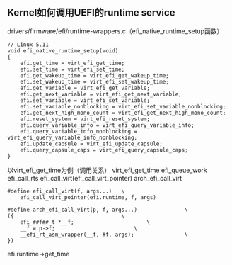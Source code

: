 ## Kernel如何调用UEFI的runtime service

drivers/firmware/efi/runtime-wrappers.c（efi_native_runtime_setup函数）

```
// Linux 5.11
void efi_native_runtime_setup(void)
{
	efi.get_time = virt_efi_get_time;
	efi.set_time = virt_efi_set_time;
	efi.get_wakeup_time = virt_efi_get_wakeup_time;
	efi.set_wakeup_time = virt_efi_set_wakeup_time;
	efi.get_variable = virt_efi_get_variable;
	efi.get_next_variable = virt_efi_get_next_variable;
	efi.set_variable = virt_efi_set_variable;
	efi.set_variable_nonblocking = virt_efi_set_variable_nonblocking;
	efi.get_next_high_mono_count = virt_efi_get_next_high_mono_count;
	efi.reset_system = virt_efi_reset_system;
	efi.query_variable_info = virt_efi_query_variable_info;
	efi.query_variable_info_nonblocking = virt_efi_query_variable_info_nonblocking;
	efi.update_capsule = virt_efi_update_capsule;
	efi.query_capsule_caps = virt_efi_query_capsule_caps;
}
```


以virt_efi_get_time为例（调用关系）
  virt_efi_get_time
    efi_queue_work
      efi_call_rts
        efi_call_virt(efi_call_virt_pointer)
          arch_efi_call_virt

```
#define efi_call_virt(f, args...)   \
	efi_call_virt_pointer(efi.runtime, f, args)
  
#define arch_efi_call_virt(p, f, args...)				\
({									\
	efi_##f##_t *__f;						\
	__f = p->f;							\
	__efi_rt_asm_wrapper(__f, #f, args);				\
})
```
  
efi.runtime->get_time

